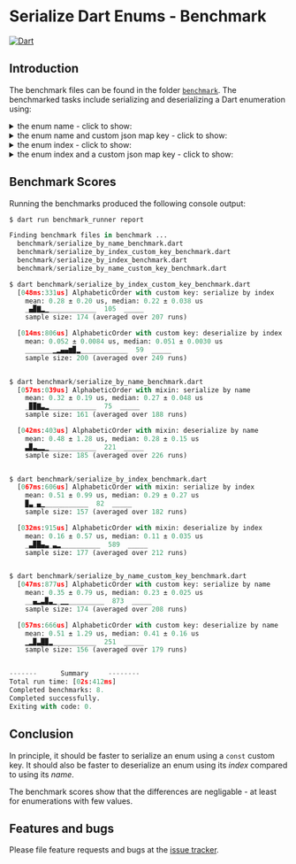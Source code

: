 # Serialize Dart Enums - Benchmark
[![Dart](https://github.com/simphotonics/serialize_enum/actions/workflows/dart.yml/badge.svg)](https://github.com/simphotonics/serialize_enum/actions/workflows/dart.yml)


## Introduction

The benchmark files can be found in the folder [`benchmark`][benchmark].
The benchmarked tasks include serializing and deserializing a Dart enumeration
using:

<details> <summary> the enum name - click to show:  </summary>

```Dart
enum AlphabeticOrder with SerializeByName<AlphabeticOrder> {
  asc,
  desc;

  /// Reads a json map and returns the corresponding
  /// instance of `AlphabeticOrder`.
  factory AlphabeticOrder.fromJson(Json json) =>
      SerializeByName.fromJson(json: json, values: values);
}
```
</details>
<details> <summary> the enum name and custom json map key - click to show:  </summary>

```Dart
enum AlphabeticOrder implements SerializeByName {
  asc,
  desc;

  static const key = 'alphabeticOrder';

  @override
  Json toJson() => {key: name};

  /// Reads a json map and returns the corresponding
  /// instance of `AlphabeticOrder`.
  factory AlphabeticOrder.fromJson(Json json) =>
      SerializeByName.fromJsonCustomKey(json: json, values: values, key: key);
}
```
</details>

<details> <summary> the enum index - click to show:  </summary>

```Dart
enum AlphabeticOrder with SerializeByIndex<AlphabeticOrder> {
  asc,
  desc;

  /// Reads a json map and returns the corresponding
  /// instance of `AlphabeticOrder`.
  factory AlphabeticOrder.fromJson(Json json) =>
      SerializeByIndex.fromJson(json: json, values: values);
}
```
</details>


<details> <summary> the enum index and a custom json map key
- click to show:  </summary>

```Dart
enum AlphabeticOrder implements SerializeByIndex {
  asc,
  desc;

  static const key = 'alphabeticOrder';

  @override
  Json toJson() => {key: index};

  /// Reads a json map and returns the corresponding
  /// instance of `AlphabeticOrder`.
  factory AlphabeticOrder.fromJson(Json json) =>
      SerializeByIndex.fromJsonCustomKey(json: json, values: values, key: key);
}
```
</details>

## Benchmark Scores

Running the benchmarks produced the following console output:
```python
$ dart run benchmark_runner report

Finding benchmark files in benchmark ...
  benchmark/serialize_by_name_benchmark.dart
  benchmark/serialize_by_index_custom_key_benchmark.dart
  benchmark/serialize_by_index_benchmark.dart
  benchmark/serialize_by_name_custom_key_benchmark.dart

$ dart benchmark/serialize_by_index_custom_key_benchmark.dart
  [048ms:331us] AlphabeticOrder with custom key: serialize by index
    mean: 0.28 ± 0.20 us, median: 0.22 ± 0.038 us
    _▄▉▇▂▁____________  105  _____
    sample size: 174 (averaged over 207 runs)

  [014ms:806us] AlphabeticOrder with custom key: deserialize by index
    mean: 0.052 ± 0.0084 us, median: 0.051 ± 0.0030 us
    _______▁▂▄▄▆▉▂____________  59  _____
    sample size: 200 (averaged over 249 runs)


$ dart benchmark/serialize_by_name_benchmark.dart
  [057ms:039us] AlphabeticOrder with mixin: serialize by name
    mean: 0.32 ± 0.19 us, median: 0.27 ± 0.048 us
    _▉▉▇▃▂____________  75  _____
    sample size: 161 (averaged over 188 runs)

  [042ms:403us] AlphabeticOrder with mixin: deserialize by name
    mean: 0.48 ± 1.28 us, median: 0.28 ± 0.15 us
    ▃▉▃▂▂▁____________  221  _____
    sample size: 185 (averaged over 226 runs)


$ dart benchmark/serialize_by_index_benchmark.dart
  [067ms:606us] AlphabeticOrder with mixin: serialize by index
    mean: 0.51 ± 0.99 us, median: 0.29 ± 0.27 us
    ▉▃_▄▁___________  82  _____
    sample size: 157 (averaged over 182 runs)

  [032ms:915us] AlphabeticOrder with mixin: deserialize by index
    mean: 0.16 ± 0.57 us, median: 0.11 ± 0.035 us
    _▃▉█▄▃_▃▂__________  589  _____
    sample size: 177 (averaged over 212 runs)


$ dart benchmark/serialize_by_name_custom_key_benchmark.dart
  [047ms:877us] AlphabeticOrder with custom key: serialize by name
    mean: 0.35 ± 0.79 us, median: 0.23 ± 0.025 us
    __▄▂▃▉▃▁_▁▁_________  873  _____
    sample size: 174 (averaged over 208 runs)

  [057ms:666us] AlphabeticOrder with custom key: deserialize by name
    mean: 0.51 ± 1.29 us, median: 0.41 ± 0.16 us
    ▁▂▉▃█▉▂___________  251  _____
    sample size: 156 (averaged over 179 runs)


-------      Summary     --------
Total run time: [02s:412ms]
Completed benchmarks: 8.
Completed successfully.
Exiting with code: 0.
```

## Conclusion

In principle, it should be faster to serialize an enum using a `const`
custom key. It should also be faster to deserialize an enum using its
*index* compared to using its *name*.

The benchmark scores show that the differences are negligable - at least for
enumerations with few values.


## Features and bugs

Please file feature requests and bugs at the [issue tracker][tracker].

[tracker]: https://github.com/simphotonics/serialize_enum/issues

[benchmark]: https://github.com/simphotonics/serialize_enum/tree/main/benchmark

[jsonEncode]: https://api.dart.dev/dart-convert/jsonEncode.html

[jsonDecode]: https://api.dart.dev/dart-convert/jsonDecode.html

[json_serializable]: https://pub.dev/packages/json_serializable

[serialize_enum]: https://pub.dev/packages/serialize_enum

[SerializableByIndex]: https://pub.dev/documentation/serialize_enum/latest/serialize_enum/SerializableByIndex-class.html

[SerializableByName]: https://pub.dev/documentation/serialize_enum/latest/serialize_enum/SerializableByName-class.html

[SerializeByIndex]: https://pub.dev/documentation/serialize_enum/latest/serialize_enum/SerializeByIndex-mixin.html

[SerializeByName]: https://pub.dev/documentation/serialize_enum/latest/serialize_enum/SerializeByName-mixin.html